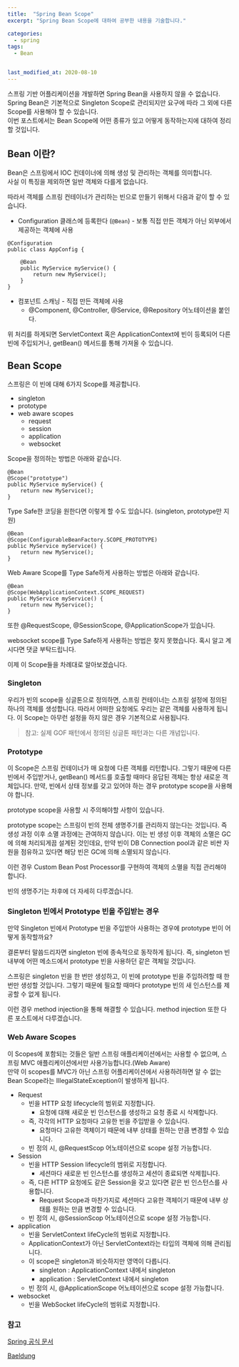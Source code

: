 ```yaml
---
title:  "Spring Bean Scope"
excerpt: "Spring Bean Scope에 대하여 공부한 내용을 기술합니다."

categories:
  - spring
tags:
  - Bean


last_modified_at: 2020-08-10
---
```


스프링 기반 어플리케이션을 개발하면 Spring Bean을 사용하지 않을 수 없습니다.<br>
Spring Bean은 기본적으로 Singleton Scope로 관리되지만 요구에 따라 그 외에 다른 Scope를 사용해야 할 수 있습니다.<br>
이번 포스트에서는 Bean Scope에 어떤 종류가 있고 어떻게 동작하는지에 대하여 정리할 것입니다.

## Bean 이란?
Bean은 스프링에서 IOC 컨데이너에 의해 생성 및 관리하는 객체를 의미합니다. <br>
사실 이 특징을 제외하면 일반 객체와 다를게 없습니다. <br>

따라서 객체를 스프링 컨테이너가 관리하는 빈으로 만들기 위해서 다음과 같이 할 수 있습니다.
* Configuration 클래스에 등록한다 (`@Bean`) - 보통 직접 만든 객체가 아닌 외부에서 제공하는 객체에 사용
~~~
@Configuration
public class AppConfig {

    @Bean
    public MyService myService() {
        return new MyService();
    }
}
~~~

* 컴포넌트 스캐닝 - 직접 만든 객체에 사용
  * @Component, @Controller, @Service, @Repository 어노테이션을 붙인다.

위 처리를 하게되면 ServletContext 혹은 ApplicationContext에 빈이 등록되어 다른 빈에 주입되거나, getBean() 메서드를 통해 가져올 수 있습니다.

## Bean Scope
스프링은 이 빈에 대해 6가지 Scope를 제공합니다.
* singleton
* prototype
* web aware scopes
  * request
  * session
  * application
  * websocket

Scope을 정의하는 방법은 아래와 같습니다.
~~~
@Bean
@Scope("prototype")
public MyService myService() {
    return new MyService();
}
~~~

Type Safe한 코딩을 원한다면 이렇게 할 수도 있습니다. (singleton, prototype만 지원)
~~~
@Bean
@Scope(ConfigurableBeanFactory.SCOPE_PROTOTYPE)
public MyService myService() {
    return new MyService();
}
~~~

Web Aware Scope를 Type Safe하게 사용하는 방법은 아래와 같습니다. 
~~~
@Bean
@Scope(WebApplicationContext.SCOPE_REQUEST)
public MyService myService() {
    return new MyService();
}
~~~

또한 @RequestScope, @SessionScope, @ApplicationScope가 있습니다.

websocket scope를 Type Safe하게 사용하는 방법은 찾지 못했습니다.
혹시 알고 계시다면 댓글 부탁드립니다.

이제 이 Scope들을 차례대로 알아보겠습니다.

### Singleton
우리가 빈의 scope을 싱글톤으로 정의하면, 스프링 컨테이너는 스프링 설정에 정의된 하나의 객체를 생성합니다.
따라서 어떠한 요청에도 우리는 같은 객체를 사용하게 됩니다.
이 Scope는 아무런 설정을 하지 않은 경우 기본적으로 사용됩니다.
> 참고: 실제 GOF 패턴에서 정의된 싱글톤 패턴과는 다른 개념입니다.

### Prototype
이 Scope은 스프링 컨테이너가 매 요청에 다른 객체를 리턴합니다.
그렇기 때문에 다른 빈에서 주입받거나, getBean() 메서드를 호출할 때마다 응답된 객체는 항상 새로운 객체입니다.
만약, 빈에서 상태 정보를 갖고 있어야 하는 경우 prototype scope을 사용해야 합니다.

prototype scope을 사용할 시 주의해야할 사항이 있습니다.

prototype scope는 스프링이 빈의 전체 생명주기를 관리하지 않는다는 것입니다. 즉 생성 과정 이후 소멸 과정에는 관여하지 않습니다. 
이는 빈 생성 이후 객체의 소멸은 GC에 의해 처리되게끔 설계된 것인데요, 만약 빈이 DB Connection pool과 같은 비싼 자원을 점유하고 있다면 해당 빈은 GC에 의해 소멸되지 않습니다.

이런 경우 Custom Bean Post Processor를 구현하여 객체의 소멸을 직접 관리해야 합니다.

빈의 생명주기는 차후에 더 자세히 다루겠습니다.

### Singleton 빈에서 Prototype 빈을 주입받는 경우
만약 Singleton 빈에서 Prototype 빈을 주입받아 사용하는 경우에 prototype 빈이 어떻게 동작할까요?

결론부터 말씀드리자면 singleton 빈에 종속적으로 동작하게 됩니다.
즉, singleton 빈 내부에 어떤 메소드에서 prototype 빈을 사용하던 같은 객체일 것입니다.

스프링은 singleton 빈을 한 번만 생성하고, 이 빈에 prototype 빈을 주입하려할 때 한번만 생성할 것입니다.
그렇기 때문에 필요할 때마다 prototype 빈의 새 인스턴스를 제공할 수 없게 됩니다.

이런 경우 method injection을 통해 해결할 수 있습니다. 
method injection 또한 다른 포스트에서 다루겠습니다.

### Web Aware Scopes
이 Scopes에 포함되는 것들은 일반 스프링 애플리케이션에서는 사용할 수 없으며, 스프링 MVC 애플리케이션에서만 사용가능합니다.(Web Aware)<br>
만약 이 scopes를 MVC가 아닌 스프링 어플리케이션에서 사용하려하면 알 수 없는 Bean Scope라는 IllegalStateException이 발생하게 됩니다.

* Request
  * 빈을 HTTP 요청 lifecycle의 범위로 지정합니다. 
    * 요청에 대해 새로운 빈 인스턴스를 생성하고 요청 종료 시 삭제합니다.
  * 즉, 각각의 HTTP 요청마다 고유한 빈을 주입받을 수 있습니다.
    * 요청마다 고유한 객체이기 때문에 내부 상태를 원하는 만큼 변경할 수 있습니다.
  * 빈 정의 시, @RequestScop 어노테이션으로 scope 설정 가능합니다.
* Session
  * 빈을 HTTP Session lifecycle의 범위로 지정합니다.
    * 세션마다 새로운 빈 인스턴스를 생성하고 세션이 종료되면 삭제힙니다.
  * 즉, 다른 HTTP 요청에도 같은 Session을 갖고 있다면 같은 빈 인스턴스를 사용합니다.
    * Request Scope과 마찬가지로 세션마다 고유한 객체이기 때문에 내부 상태를 원하는 만큼 변경할 수 있습니다.
  * 빈 정의 시, @SessionScop 어노테이션으로 scope 설정 가능합니다.
* application
  * 빈을 ServletContext lifeCycle의 범위로 지정합니다.
  * ApplicationContext가 아닌 ServletContext라는 타입의 객체에 의해 관리됩니다.
  * 이 scope은 singleton과 비슷하지만 영역이 다릅니다.
    * singleton : ApplicationContext 내에서 singleton
    * application : ServletContext 내에서 singleton
  * 빈 정의 시, @ApplicationScope 어노테이션으로 scope 설정 가능합니다.
* websocket
  * 빈을 WebSocket lifeCycle의 범위로 지정합니다.

### 참고
[Spring 공식 문서](https://docs.spring.io/spring-framework/docs/3.0.0.M3/reference/html/ch04s04.html)

[Baeldung](https://www.baeldung.com/spring-bean-scopes)
